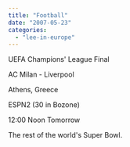```yaml
---
title: "Football"
date: "2007-05-23"
categories: 
  - "lee-in-europe"
---
```


UEFA Champions' League Final

AC Milan - Liverpool

Athens, Greece

ESPN2 (30 in Bozone)

12:00 Noon Tomorrow

The rest of the world's Super Bowl.
